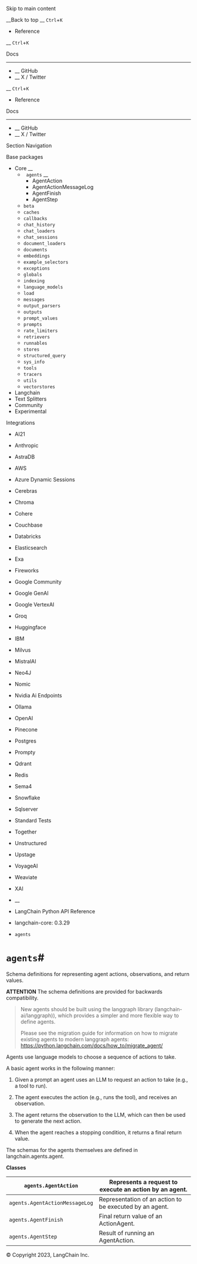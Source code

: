Skip to main content

__Back to top __ `Ctrl`+`K`

  * Reference 

__ `Ctrl`+`K`

Docs

______

  * __ GitHub
  * __ X / Twitter

__ `Ctrl`+`K`

  * Reference 

Docs

______

  * __ GitHub
  * __ X / Twitter

Section Navigation

Base packages

  * Core __
    * ` agents` __
      * AgentAction
      * AgentActionMessageLog
      * AgentFinish
      * AgentStep
    * `beta`
    * `caches`
    * `callbacks`
    * `chat_history`
    * `chat_loaders`
    * `chat_sessions`
    * `document_loaders`
    * `documents`
    * `embeddings`
    * `example_selectors`
    * `exceptions`
    * `globals`
    * `indexing`
    * `language_models`
    * `load`
    * `messages`
    * `output_parsers`
    * `outputs`
    * `prompt_values`
    * `prompts`
    * `rate_limiters`
    * `retrievers`
    * `runnables`
    * `stores`
    * `structured_query`
    * `sys_info`
    * `tools`
    * `tracers`
    * `utils`
    * `vectorstores`
  * Langchain
  * Text Splitters
  * Community
  * Experimental

Integrations

  * AI21
  * Anthropic
  * AstraDB
  * AWS
  * Azure Dynamic Sessions
  * Cerebras
  * Chroma
  * Cohere
  * Couchbase
  * Databricks
  * Elasticsearch
  * Exa
  * Fireworks
  * Google Community
  * Google GenAI
  * Google VertexAI
  * Groq
  * Huggingface
  * IBM
  * Milvus
  * MistralAI
  * Neo4J
  * Nomic
  * Nvidia Ai Endpoints
  * Ollama
  * OpenAI
  * Pinecone
  * Postgres
  * Prompty
  * Qdrant
  * Redis
  * Sema4
  * Snowflake
  * Sqlserver
  * Standard Tests
  * Together
  * Unstructured
  * Upstage
  * VoyageAI
  * Weaviate
  * XAI

  * __
  * LangChain Python API Reference
  * langchain-core: 0.3.29
  * `agents`

# `agents`#

Schema definitions for representing agent actions, observations, and return
values.

**ATTENTION** The schema definitions are provided for backwards compatibility.

> New agents should be built using the langgraph library (langchain-
> ai/langgraph)), which provides a simpler and more flexible way to define
> agents.
>
> Please see the migration guide for information on how to migrate existing
> agents to modern langgraph agents:
> https://python.langchain.com/docs/how_to/migrate_agent/

Agents use language models to choose a sequence of actions to take.

A basic agent works in the following manner:

  1. Given a prompt an agent uses an LLM to request an action to take (e.g., a tool to run).

  2. The agent executes the action (e.g., runs the tool), and receives an observation.

  3. The agent returns the observation to the LLM, which can then be used to generate the next action.

  4. When the agent reaches a stopping condition, it returns a final return value.

The schemas for the agents themselves are defined in langchain.agents.agent.

**Classes**

`agents.AgentAction` | Represents a request to execute an action by an agent.  
---|---  
`agents.AgentActionMessageLog` | Representation of an action to be executed by an agent.  
`agents.AgentFinish` | Final return value of an ActionAgent.  
`agents.AgentStep` | Result of running an AgentAction.  
  
© Copyright 2023, LangChain Inc.
